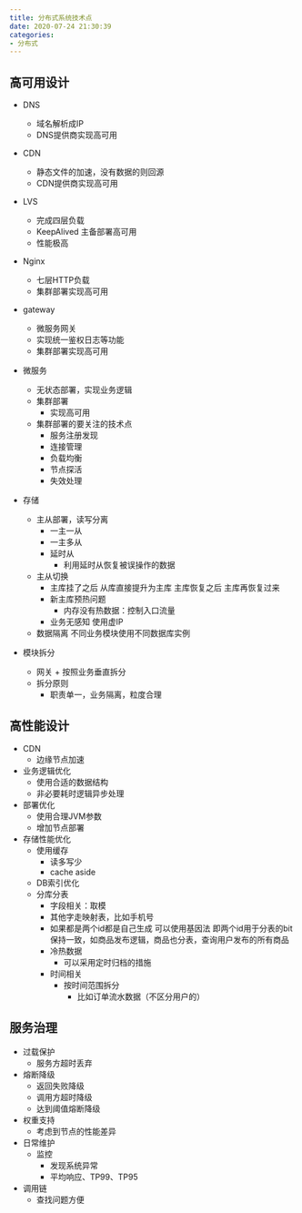 ```yaml
---
title: 分布式系统技术点
date: 2020-07-24 21:30:39
categories:
- 分布式
---
```


## 高可用设计
- DNS 
  - 域名解析成IP
  - DNS提供商实现高可用
- CDN 
  - 静态文件的加速，没有数据的则回源
  - CDN提供商实现高可用
- LVS
  - 完成四层负载
  - KeepAlived 主备部署高可用
  - 性能极高
- Nginx 
  - 七层HTTP负载
  - 集群部署实现高可用
- gateway
  - 微服务网关
  - 实现统一鉴权日志等功能
  - 集群部署实现高可用
- 微服务
  - 无状态部署，实现业务逻辑
  - 集群部署
      - 实现高可用
  - 集群部署的要关注的技术点
    - 服务注册发现
    - 连接管理
    - 负载均衡
    - 节点探活
    - 失效处理
    
- 存储
    - 主从部署，读写分离
      - 一主一从
      - 一主多从
      - 延时从 
        - 利用延时从恢复被误操作的数据
    - 主从切换
      - 主库挂了之后 从库直接提升为主库 主库恢复之后 主库再恢复过来
      - 新主库预热问题
        - 内存没有热数据：控制入口流量
      - 业务无感知
            使用虚IP
    - 数据隔离
            不同业务模块使用不同数据库实例
- 模块拆分
  - 网关 + 按照业务垂直拆分
  - 拆分原则
    - 职责单一，业务隔离，粒度合理

## 高性能设计
- CDN
  - 边缘节点加速
- 业务逻辑优化
  - 使用合适的数据结构
  - 非必要耗时逻辑异步处理
- 部署优化
  - 使用合理JVM参数
  - 增加节点部署
- 存储性能优化
  - 使用缓存
    - 读多写少
    - cache aside
  - DB索引优化
  - 分库分表
    - 字段相关：取模
    - 其他字走映射表，比如手机号
    - 如果都是两个id都是自己生成 可以使用基因法 即两个id用于分表的bit保持一致，如商品发布逻辑，商品也分表，查询用户发布的所有商品
    - 冷热数据
      - 可以采用定时归档的措施
    - 时间相关
      - 按时间范围拆分 
        - 比如订单流水数据（不区分用户的）

## 服务治理
- 过载保护
  - 服务方超时丢弃
- 熔断降级
  - 返回失败降级
  - 调用方超时降级
  - 达到阈值熔断降级  
- 权重支持
  - 考虑到节点的性能差异
- 日常维护
  - 监控
    - 发现系统异常
    - 平均响应、TP99、TP95
- 调用链
  - 查找问题方便